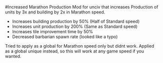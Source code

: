 #Increased Marathon Production
Mod for unciv that increases Production of units by 3x and building by 2x in Marathon speed.

- Increases building production by 50% (Half of Standard speed)
- Increases unit production by 200% (Same as Standard speed)
- Increases tile improvement time by 50%
- Decreased barbarian spawn rate (looked like a typo)

Tried to apply as a global for Marathon speed only but didnt work. Applied as a global unique instead, so this will work at any game speed if you wanted. 
